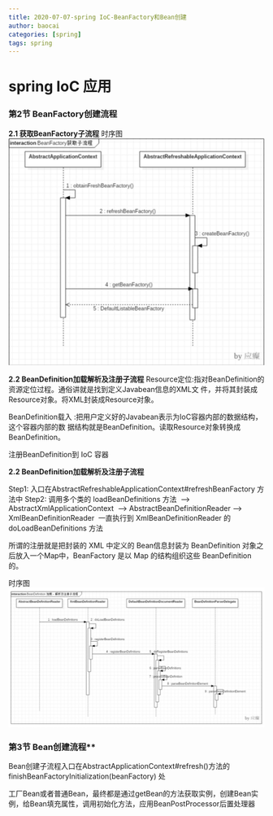 ```yaml
---
title: 2020-07-07-spring IoC-BeanFactory和Bean创建
author: baocai
categories: [spring]
tags: spring
---
```



# spring IoC 应用


### 第2节 BeanFactory创建流程

 **2.1 获取BeanFactory子流程**
 时序图
   ![enter description here](./images/1594086407172.png)
   
 **2.2 BeanDefinition加载解析及注册子流程**
 Resource定位:指对BeanDefinition的资源定位过程。通俗讲就是找到定义Javabean信息的XML文 件，并将其封装成Resource对象。将XML封装成Resource对象。
 
BeanDefinition载入 :把用户定义好的Javabean表示为IoC容器内部的数据结构，这个容器内部的数 据结构就是BeanDefinition。读取Resource对象转换成BeanDefinition。

注册BeanDefinition到 IoC 容器

**2.2 BeanDefinition加载解析及注册子流程**

Step1: 入口在AbstractRefreshableApplicationContext#refreshBeanFactory 方法中
Step2: 调用多个类的 loadBeanDefinitions 方法 ​ —> AbstractXmlApplicationContext ​ —> AbstractBeanDefinitionReader —> XmlBeanDefinitionReader ​ 一直执行到 XmlBeanDefinitionReader 的 doLoadBeanDefinitions 方法

所谓的注册就是把封装的 XML 中定义的 Bean信息封装为 BeanDefinition 对象之后放入一个Map中，BeanFactory 是以 Map 的结构组织这些 BeanDefinition 的。

时序图
![enter description here](./images/1594089533867.png)

### 第3节 Bean创建流程**
Bean创建子流程入口在AbstractApplicationContext#refresh()方法的finishBeanFactoryInitialization(beanFactory) 处

工厂Bean或者普通Bean，最终都是通过getBean的方法获取实例，创建Bean实例，给Bean填充属性，调用初始化方法，应用BeanPostProcessor后置处理器

